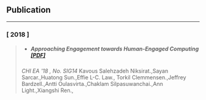 ## Publication
---
### [ 2018 ]

> * ##### Approaching Engagement towards Human-Engaged Computing [[PDF]](http://macdown.uranusjr.com "Title")
> *CHI EA '18 , No. SIG14*
> Kavous Salehzadeh Niksirat.,Sayan Sarcar.,Huatong Sun.,Effie L-C. Law., Torkil Clemmensen.,Jeffrey Bardzell.,Antti Oulasvirta.,Chaklam Silpasuwanchai.,Ann Light.,Xiangshi Ren.,
